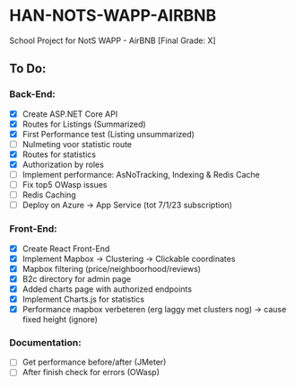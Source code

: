 # HAN-NOTS-WAPP-AIRBNB
School Project for NotS WAPP - AirBNB [Final Grade: X]

## To Do:
### Back-End:
- [x] Create ASP.NET Core API
- [x] Routes for Listings (Summarized)
- [x] First Performance test (Listing unsummarized)
- [ ] Nulmeting voor statistic route
- [x] Routes for statistics
- [x] Authorization by roles
- [ ] Implement performance: AsNoTracking, Indexing & Redis Cache
- [ ] Fix top5 OWasp issues
- [ ] Redis Caching
- [ ] Deploy on Azure -> App Service (tot 7/1/23 subscription)

### Front-End:
- [x] Create React Front-End
- [x] Implement Mapbox -> Clustering -> Clickable coordinates
- [x] Mapbox filtering (price/neighboorhood/reviews)
- [x] B2c directory for admin page
- [x] Added charts page with authorized endpoints
- [x] Implement Charts.js for statistics
- [x] Performance mapbox verbeteren (erg laggy met clusters nog) -> cause fixed height (ignore)

### Documentation:
- [ ] Get performance before/after (JMeter)
- [ ] After finish check for errors (OWasp)
